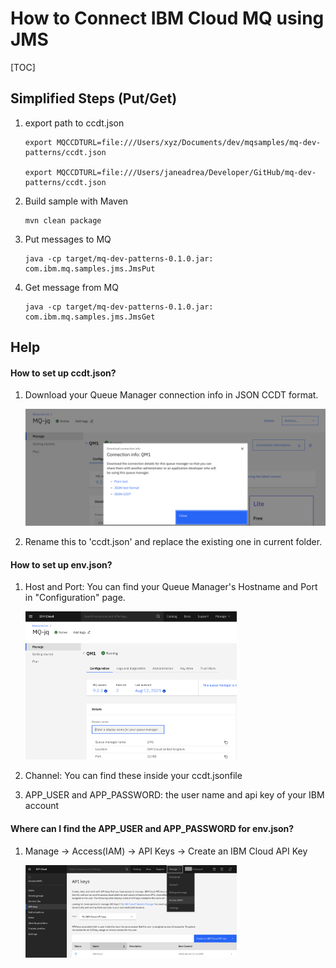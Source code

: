 
# How to Connect IBM Cloud MQ using JMS 

[TOC]

## Simplified Steps (Put/Get)



1.   export path to ccdt.json

     ```shell
     export MQCCDTURL=file:///Users/xyz/Documents/dev/mqsamples/mq-dev-patterns/ccdt.json
     
     export MQCCDTURL=file:///Users/janeadrea/Developer/GitHub/mq-dev-patterns/ccdt.json
     ```

2.   Build sample with Maven

     ```shell
     mvn clean package
     ```

3.   Put messages to MQ

     ```shell
     java -cp target/mq-dev-patterns-0.1.0.jar: com.ibm.mq.samples.jms.JmsPut
     ```

4.   Get message from MQ

     ```shell
     java -cp target/mq-dev-patterns-0.1.0.jar: com.ibm.mq.samples.jms.JmsGet
     ```





## Help



#### How to set up ccdt.json?

1.   Download your Queue Manager connection info in JSON CCDT format.

     ![image-20210812190149480](assets/image-20210812190149480.png)

2.   Rename this to 'ccdt.json' and replace the existing one in current folder.



#### How to set up env.json?

1.   Host and Port: You can find your Queue Manager's Hostname and Port in "Configuration" page.

     <img src="assets/image-20210812190944308.png" alt="image-20210812190944308" style="zoom: 33%;" />

2.   Channel: You can find these inside your ccdt.jsonfile

3.   APP_USER and APP_PASSWORD: the user name and api key of your IBM account



#### Where can I find the APP_USER and APP_PASSWORD for env.json?

1.   Manage -> Access(IAM) -> API Keys -> Create an IBM Cloud API Key

     <img src="assets/image-20210814141459587.png" alt="image-20210814141459587" style="zoom: 33%;" />



